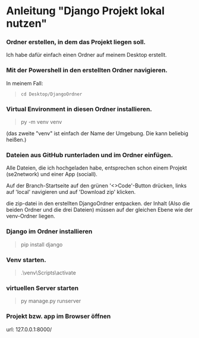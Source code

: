 # Anleitung "Django Projekt lokal nutzen"

### Ordner erstellen, in dem das Projekt liegen soll.
Ich habe dafür einfach einen Ordner auf meinem Desktop erstellt.

### Mit der Powershell in den erstellten Ordner navigieren.
In meinem Fall: 
> `cd Desktop/DjangoOrdner`

### Virtual Environment in diesen Ordner installieren.
> py -m venv venv

(das zweite "venv" ist einfach der Name der Umgebung. Die kann beliebig heißen.)

### Dateien aus GitHub runterladen und im Ordner einfügen.
Alle Dateien, die ich hochgeladen habe, entsprechen schon einem Projekt (se2network) und einer App (sociall).

Auf der Branch-Startseite auf den grünen '<>Code'-Button drücken, links auf 'local' navigieren und auf 'Download zip' klicken.

die zip-datei in den erstellten DjangoOrdner entpacken. der Inhalt (Also die beiden Ordner und die drei Dateien) müssen auf der gleichen Ebene wie der venv-Ordner liegen.

### Django im Ordner installieren
> pip install django

### Venv starten.
> .\venv\Scripts\activate

### virtuellen Server starten
> py manage.py runserver

### Projekt bzw. app im Browser öffnen
url: 127.0.0.1:8000/
